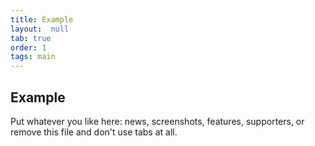 ```yaml
---
title: Example
layout:  null
tab: true
order: 1
tags: main
---
```


## Example

Put whatever you like here: news, screenshots, features, supporters, or remove this file and don't use tabs at all.
